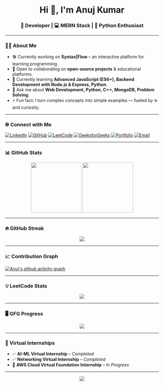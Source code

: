<!-- Header -->
<h1 align="center">Hi 👋, I'm Anuj Kumar</h1>
<h3 align="center">🚀 Developer | 💻 MERN Stack | 🐍 Python Enthusiast</h3>

---

### 🧑‍💻 About Me
- 🛠 Currently working on **Syntax|Flow** – an interactive platform for learning programming.
- 🤝 Open to collaborating on **open-source projects** & educational platforms.
- 🌱 Currently learning **Advanced JavaScript (ES6+), Backend Development with Node.js & Express, Python**.
- 💬 Ask me about **Web Development, Python, C++, MongoDB, Problem Solving**.
- ⚡ Fun fact: I turn complex concepts into simple examples — fueled by ☕ and curiosity.

---

### 🌐 Connect with Me  
[![LinkedIn](https://img.shields.io/badge/LinkedIn-0A66C2?style=for-the-badge&logo=linkedin&logoColor=white)](https://www.linkedin.com/in/anujzdv)
[![GitHub](https://img.shields.io/badge/GitHub-171515?style=for-the-badge&logo=github&logoColor=white)](https://github.com/anujzdv)
[![LeetCode](https://img.shields.io/badge/LeetCode-FFA116?style=for-the-badge&logo=leetcode&logoColor=black)](https://leetcode.com/u/anujzdv/)
[![GeeksforGeeks](https://img.shields.io/badge/GeeksforGeeks-0F9D58?style=for-the-badge&logo=geeksforgeeks&logoColor=white)](https://www.geeksforgeeks.org/user/anujzdv/)
[![Portfolio](https://img.shields.io/badge/Portfolio-000000?style=for-the-badge&logo=web&logoColor=white)](https://anujzdv.github.io/Portfolioproject/)
[![Email](https://img.shields.io/badge/Email-D14836?style=for-the-badge&logo=gmail&logoColor=white)](mailto:anujzdv@gmail.com)

---

### 📊 GitHub Stats
<p align="center">
  <img src="https://github-readme-stats.vercel.app/api?username=anujzdv&show_icons=true&theme=github_dark&hide_border=true" height="165"/>
  <img src="https://github-readme-stats.vercel.app/api/top-langs/?username=anujzdv&layout=compact&theme=github_dark&hide_border=true" height="165"/>
</p>

---

### 🔥 GitHub Streak
<p align="center">
  <img src="https://streak-stats.demolab.com?user=anujzdv&theme=github-dark-blue&hide_border=true" />
</p>

---

### 📈 Contribution Graph
[![Anuj's github activity graph](https://github-readme-activity-graph.vercel.app/graph?username=anujzdv&bg_color=0D1117&color=58A6FF&line=58A6FF&point=FFFFFF&hide_border=true)](https://github.com/ashutosh00710/github-readme-activity-graph)

---

### 💡 LeetCode Stats  
<p align="center">
  <img src="https://leetcard.jacoblin.cool/anujzdv?theme=dark&font=Roboto&ext=activity" />
</p>

---

### 🖥️ GFG Progress  
<p align="center">
  <img src="https://geeks-for-geeks-stats-card.vercel.app/?username=anujzdv&theme=dark" />
</p>

---

### 🎯 Virtual Internships  
- ✅ **AI-ML Virtual Internship** – *Completed*  
- ✅ **Networking Virtual Internship** – *Completed*  
- 🔄 **AWS Cloud Virtual Foundation Internship** – *In Progress*  

---

<p align="center">
  <img src="https://capsule-render.vercel.app/api?type=waving&color=gradient&height=80&section=footer"/>
</p>
